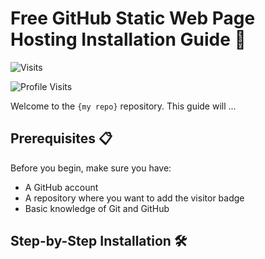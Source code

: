 # Free GitHub Static Web Page Hosting Installation Guide 🚀

![Visits](https://img.shields.io/badge/Visits-42-blue)

![Profile Visits](https://img.shields.io/endpoint?url=https://yasinkalkan.com/api/githubvisitorstats/track/?user=user456-ux)

Welcome to the `{my repo}` repository. This guide will ...

## Prerequisites 📋

Before you begin, make sure you have:

- A GitHub account
- A repository where you want to add the visitor badge
- Basic knowledge of Git and GitHub

## Step-by-Step Installation 🛠️

